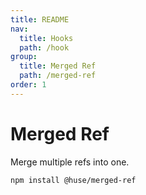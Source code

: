 ```yaml
---
title: README
nav:
  title: Hooks
  path: /hook
group:
  title: Merged Ref
  path: /merged-ref
order: 1
---
```


# Merged Ref

Merge multiple refs into one.

```shell
npm install @huse/merged-ref
```